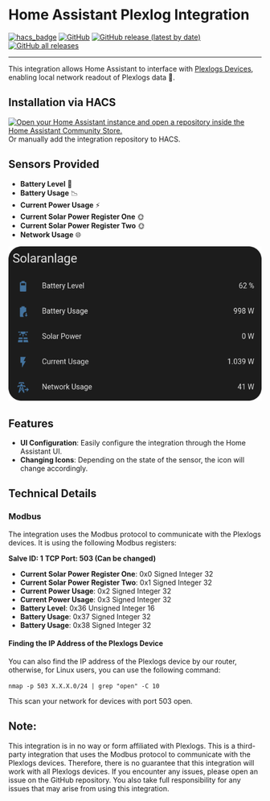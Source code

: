 #  Home Assistant Plexlog Integration

[![hacs_badge](https://img.shields.io/badge/hacs-Default-41BDF5.svg)](https://hacs.xyz)
[![GitHub](https://img.shields.io/github/license/larszi/home-assistant-plexlog?color=green)](https://github.com/larszi/home-assistant-plexlog/blob/main/LICENSE)
[![GitHub release (latest by date)](https://img.shields.io/github/v/release/larszi/home-assistant-plexlog?color=green)](https://github.com/larszi/home-assistant-plexlog/releases/latest)
[![GitHub all releases](https://img.shields.io/github/downloads/larszi/home-assistant-plexlog/total?color=blue&label=downloads)](https://tooomm.github.io/github-release-stats/?username=larszi&repository=home-assistant-plexlog)

---
This integration allows Home Assistant to interface with [Plexlogs Devices](https://plexlog.de/), enabling local network readout of Plexlogs data 🎉. 

## Installation via HACS

[![Open your Home Assistant instance and open a repository inside the Home Assistant Community Store.](https://my.home-assistant.io/badges/hacs_repository.svg)](https://my.home-assistant.io/redirect/hacs_repository/?owner=larszi&repository=home-assistant-plexlog&category=integration)
Or manually add the integration repository to HACS.


## Sensors Provided
- **Battery Level** 🔋
- **Battery Usage** 📉
- **Current Power Usage** ⚡
- **Current Solar Power Register One** 🌞
- **Current Solar Power Register Two** 🌞
- **Network Usage** 🌐
  
![HA Image](./assets/ha-overview.png)



## Features
- **UI Configuration**: Easily configure the integration through the Home Assistant UI.
- **Changing Icons**: Depending on the state of the sensor, the icon will change accordingly.


## Technical Details

### Modbus
The integration uses the Modbus protocol to communicate with the Plexlogs devices. It is using the following Modbus registers:

**Salve ID: 1**
**TCP Port: 503 (Can be changed)**

- **Current Solar Power Register One**: 0x0 Signed Integer 32
- **Current Solar Power Register Two**: 0x1 Signed Integer 32
- **Current Power Usage**: 0x2 Signed Integer 32
- **Current Power Usage**: 0x3 Signed Integer 32
- **Battery Level**: 0x36 Unsigned Integer 16
- **Battery Usage**: 0x37 Signed Integer 32
- **Battery Usage**: 0x38 Signed Integer 32

#### Finding the IP Address of the Plexlogs Device
You can also find the IP address of the Plexlogs device by our router, otherwise, for Linux users, you can use the following command:

`nmap -p 503 X.X.X.0/24 | grep "open" -C 10` 

This scan your network for devices with port 503 open.


## Note:
 This integration is in no way or form affiliated with Plexlogs. This is a third-party integration that uses the Modbus protocol to communicate with the Plexlogs devices. Therefore, there is no guarantee that this integration will work with all Plexlogs devices. If you encounter any issues, please open an issue on the GitHub repository. You also take full responsibility for any issues that may arise from using this integration.


